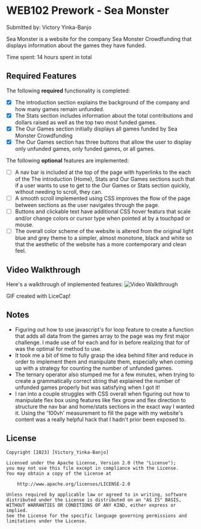 # WEB102 Prework - Sea Monster

Submitted by: Victory Yinka-Banjo

Sea Monster is a website for the company Sea Monster Crowdfunding that displays information about the games they have funded.

Time spent: 14 hours spent in total

## Required Features

The following **required** functionality is completed:

- [x] The introduction section explains the background of the company and how many games remain unfunded.
- [x] The Stats section includes information about the total contributions and dollars raised as well as the top two most funded games.
- [x] The Our Games section initially displays all games funded by Sea Monster Crowdfunding
- [x] The Our Games section has three buttons that allow the user to display only unfunded games, only funded games, or all games.

The following **optional** features are implemented:

- [ ] A nav bar is included at the top of the page with hyperlinks to the each of the The introduction (Home), Stats and Our Games sections such that if a user wants to use to get to the Our Games or Stats section quickly, without needing to scroll, they can.
- [ ] A smooth scroll implemented using CSS improves the flow of the page between sections as the user navigates through the page.
- [ ] Buttons and clickable text have additional CSS hover featurs that scale and/or change colors or cursor type when pointed at by a touchpad or mouse.
- [ ] The overall color scheme of the website is altered from the original light blue and grey theme to a simpler, almost monotone, black and white so that the aesthetic of the website has a more contemporary and clean feel.

## Video Walkthrough

Here's a walkthrough of implemented features:
<img src='https://imgur.com/TOdwWdK' title='Video Walkthrough' width='' alt='Video Walkthrough' />

GIF created with LiceCap!

## Notes

- Figuring out how to use javascript's for loop feature to create a function that adds all data from the games array to the page was my first major challenge. I made use of for each and for in before realizing that for of was the optimal for method to use.
- It took me a bit of time to fully grasp the idea behind filter and reduce in order to implement them and manipulate them, especially when coming up with a strategy for counting the number of unfunded games.
- The ternary operator also stumped me for a few minutes, when trying to create a grammatically correct string that explained the number of unfunded games properly but was satisfying when I got it!
- I ran into a couple struggles with CSS overall when figuring out how to manipulate flex box using features like flex grow and flex direction to structure the nav bar and home/stats sections in the exact way I wanted it. Using the '100vh' measurement to fill the page with my website's content was a really helpful hack that I hadn't prior been exposed to.

## License

    Copyright [2023] [Victory_Yinka-Banjo]

    Licensed under the Apache License, Version 2.0 (the "License");
    you may not use this file except in compliance with the License.
    You may obtain a copy of the License at

        http://www.apache.org/licenses/LICENSE-2.0

    Unless required by applicable law or agreed to in writing, software
    distributed under the License is distributed on an "AS IS" BASIS,
    WITHOUT WARRANTIES OR CONDITIONS OF ANY KIND, either express or implied.
    See the License for the specific language governing permissions and
    limitations under the License.
